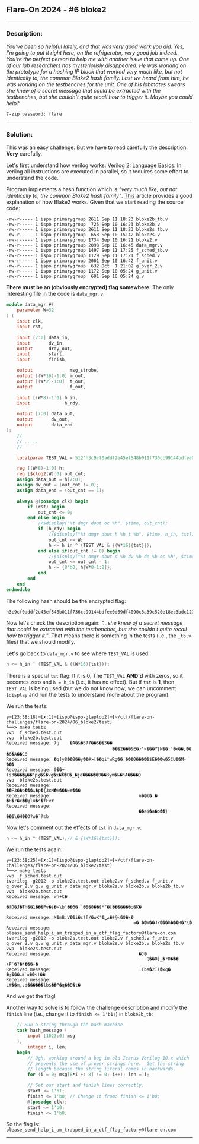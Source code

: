 ## Flare-On 2024 - #6 bloke2
___

### Description: 

*You've been so helpful lately, and that was very good work you did.*
*Yes, I'm going to put it right here, on the refrigerator, very good job indeed.*
*You're the perfect person to help me with another issue that come up.*
*One of our lab researchers has mysteriously disappeared.*
*He was working on the prototype for a hashing IP block that worked very much like, but not identically to, the common Blake2 hash family.*
*Last we heard from him, he was working on the testbenches for the unit.*
*One of his labmates swears she knew of a secret message that could be extracted with the testbenches, but she couldn't quite recall how to trigger it.*
*Maybe you could help?*

`7-zip password: flare`
___

### Solution:

This was an easy challenge. But we have to read carefully the description. **Very** carefully.

Let's first understand how verilog works:
[Verilog 2: Language Basics](https://www.ece.ucdavis.edu/~bbaas/281/notes/Handout12.verilog2.pdf).
In verilog all instructions are executed in parallel, so it requires some effort to understand
the code.

Program implements a hash function which is *"very much like, but not identically to, the common
Blake2 hash family"*. [This](https://gist.github.com/sooryan/8d1b2c19bf0b971c11366b0680908d4b)
article provides a good explanation of how Blake2 works. Given that we start reading the source
code:
```
-rw-r----- 1 ispo primarygroup 2611 Sep 11 18:23 bloke2b_tb.v
-rw-r----- 1 ispo primarygroup  725 Sep 10 16:23 bloke2b.v
-rw-r----- 1 ispo primarygroup 2611 Sep 11 18:23 bloke2s_tb.v
-rw-r----- 1 ispo primarygroup  658 Sep 10 15:42 bloke2s.v
-rw-r----- 1 ispo primarygroup 1734 Sep 10 16:21 bloke2.v
-rw-r----- 1 ispo primarygroup 2098 Sep 10 16:45 data_mgr.v
-rw-r----- 1 ispo primarygroup 1497 Sep 11 17:25 f_sched_tb.v
-rw-r----- 1 ispo primarygroup 1129 Sep 11 17:21 f_sched.v
-rw-r----- 1 ispo primarygroup 2001 Sep 10 16:42 f_unit.v
-rw-r----- 1 ispo primarygroup  632 Oct  1 21:02 g_over_2.v
-rw-r----- 1 ispo primarygroup 1172 Sep 10 05:24 g_unit.v
-rw-r----- 1 ispo primarygroup  691 Sep 10 05:24 g.v
```

**There must be an (obviously encrypted) flag somewhere.** The only interesting file in the code
is `data_mgr.v`:
```verilog
module data_mgr #(
    parameter W=32
) (
    input clk,
    input rst,

    input [7:0] data_in,
    input       dv_in,
    output      drdy_out,
    input       start,
    input       finish,

    output              msg_strobe,
    output [(W*16)-1:0] m_out,
    output [(W*2)-1:0]  t_out,
    output              f_out,

    input [(W*8)-1:0] h_in,
    input             h_rdy,

    output [7:0] data_out,
    output       dv_out,
    output       data_end
);
    //
    // .....
    //

    localparam TEST_VAL = 512'h3c9cf0addf2e45ef548b011f736cc99144bdfee0d69df4090c8a39c520e18ec3bdc1277aad1706f756affca41178dac066e4beb8ab7dd2d1402c4d624aaabe40;

    reg [(W*8)-1:0] h;
    reg [$clog2(W):0] out_cnt;
    assign data_out = h[7:0];
    assign dv_out = (out_cnt != 0);
    assign data_end = (out_cnt == 1);

    always @(posedge clk) begin
        if (rst) begin 
            out_cnt <= 0;
        end else begin
            //$display("%t dmgr dout oc %h", $time, out_cnt);
            if (h_rdy) begin
                //$display("%t dmgr dout h %h t %b", $time, h_in, tst);
                out_cnt <= W;
                h <= h_in ^ (TEST_VAL & {(W*16){tst}});
            end else if(out_cnt != 0) begin
                //$display("%t dmgr dout d %h dv %b de %b oc %h", $time, data_out, dv_out, data_end, out_cnt);
                out_cnt <= out_cnt - 1;
                h <= {8'b0, h[W*8-1:8]};
            end
        end
    end
endmodule
```

The following hash should be the encrypted flag:
```
h3c9cf0addf2e45ef548b011f736cc99144bdfee0d69df4090c8a39c520e18ec3bdc1277aad1706f756affca41178dac066e4beb8ab7dd2d1402c4d624aaabe40
```

Now let's check the description again: *"...she knew of a secret message that could be extracted
with the testbenches, but she couldn't quite recall how to trigger it."*. That means there is
something in the tests (i.e., the `_tb.v` files) that we should modify.

Let's go back to `data_mgr.v` to see where `TEST_VAL` is used:
```verilog
h <= h_in ^ (TEST_VAL & {(W*16){tst}});
```

There is a special `tst` flag: If it is 0, The `TEST_VAL` **AND'd** with zeros, so it becomes zero
and `h = h_in` (i.e., it has no effect). But if `tst` is **1**, then `TEST_VAL` is being used
(but we do not know how; we can uncomment `$display` and run the tests to understand more about
the program).

We run the tests:
```
┌─[23:38:18]─[✗:1]─[ispo@ispo-glaptop2]─[~/ctf/flare-on-challenges/flare-on-2024/06_bloke2/test]
└──> make tests
vvp  f_sched.test.out
vvp  bloke2b.test.out
Received message: 7ց    �A�&�377��S��3��
                                        ���2���&E�}'<���Y|N��:'�ԟ��,ً�� �6�A��C6
Received message: �q]y8��B��y��#>[��qi܊wRg��:���0�����$E���w�5CU��M-���
Received message: 0��+(s3����ۈ��'pɣ�$�vg�x�Ӝ�C�_�je������0��3ym�&�hA����Q
vvp  bloke2s.test.out
Received message:                                 ��F3��p���٨�p�{3xM�%���=W��� 
Received message:                                 n��(� � �F�r�c��@lu�s�fFvr
Received message:                                 
                                                  ��a$�a�b��}���\�H��O?w�`?εb
```

Now let's comment out the effects of `tst` in `data_mgr.v`:
```verilog
h <= h_in ^ (TEST_VAL);// & {(W*16){tst}});
```

We run the tests again:
```
┌─[23:38:25]─[✗:1]─[ispo@ispo-glaptop2]─[~/ctf/flare-on-challenges/flare-on-2024/06_bloke2/test]
└──> make tests
vvp  f_sched.test.out
iverilog -g2012 -o bloke2b.test.out bloke2.v f_sched.v f_unit.v g_over_2.v g.v g_unit.v data_mgr.v bloke2s.v bloke2b.v bloke2b_tb.v
vvp  bloke2b.test.out
Received message: wh+C�
                       �fD�J�Th��1���Pv�ŝ�~\b'��6�'`�B�0��{*"�[�������o�K�

Received message: X�mB:V��i�c![/�wK'�ڝ�(@<�Q�\�
                                                =�.��W��JZ���h���Β�?\�
Received message: please_send_help_i_am_trapped_in_a_ctf_flag_factory@flare-on.com
iverilog -g2012 -o bloke2s.test.out bloke2.v f_sched.v f_unit.v g_over_2.v g.v g_unit.v data_mgr.v bloke2s.v bloke2b.v bloke2s_tb.v
vvp  bloke2s.test.out
Received message:                                 �J�
                                                     Q��0]_�rD��� \F٬�?�*���-�
Received message:                                 .Tba�2I(�xq�
�̣;���ڦ`u��<)��
Received message:                                 L#��m,.d������lb$��P�q��E�t�
```

And we get the flag!

Another way to solve is to follow the challenge description and modify the `finish` line 
(i.e., change it to `finish <= 1'b1;`) in `bloke2b_tb`:
```verilog
    // Run a string through the hash machine.
    task hash_message (
        input [1023:0] msg
    );
        integer i, len;
    begin
        // Ugh, working around a bug in old Icarus Verilog 10.x which
        // prevents the use of proper strings here.  Get the string
        // length because the string literal comes in backwards.
        for (i = 0; msg[8*i +: 8] != 0; i++); len = i;

        // Set our start and finish lines correctly.
        start <= 1'b1;
        finish <= 1'b0; // Change it from: finish <= 1'b0; 
        @(posedge clk);
        start <= 1'b0;
        finish <= 1'b0;
```

So the flag is: `please_send_help_i_am_trapped_in_a_ctf_flag_factory@flare-on.com`
___
